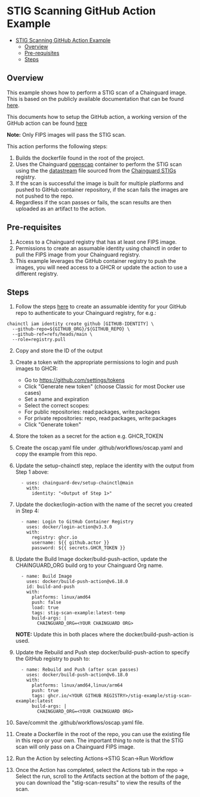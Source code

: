 # STIG Scanning GitHub Action Example
- [STIG Scanning GitHub Action Example](#stig-scanning-github-action-example)
  - [Overview](#overview)
  - [Pre-requisites](#pre-requisites)
  - [Steps](#steps)

## Overview
This example shows how to perform a STIG scan of a Chainguard image.  This is based on the publicly available documentation that can be found [here](https://edu.chainguard.dev/chainguard/chainguard-images/features/image-stigs/).

This documents how to setup the GitHub action, a working version of the GitHub action can be found [here](https://github.com/jasonbishay/cg-stig-scan/actions/workflows/oscap.yaml)

**Note:** Only FIPS images will pass the STIG scan.

This action performs the following steps:
1. Builds the dockerfile found in the root of the project.
2. Uses the Chainguard [openscap](https://images.chainguard.dev/directory/image/openscap/overview?utm_source=cg-academy&utm_medium=referral&utm_campaign=dev-enablement&utm_content=edu-content-chainguard-chainguard-images-working-with-images-image-stigs) container to perform the STIG scan using the the [datastream](https://raw.githubusercontent.com/chainguard-dev/stigs/main/gpos/xml/scap/ssg/content/ssg-chainguard-gpos-ds.xml) file sourced from the [Chainguard STIGs](https://github.com/chainguard-dev/stigs/tree/main/gpos/xml/scap/ssg/content) registry.
3. If the scan is successful the image is built for multiple platforms and pushed to GitHub container repository, if the scan fails the images are not pushed to the repo.
4. Regardless if the scan passes or fails, the scan results are then uploaded as an artifact to the action.

## Pre-requisites
1. Access to a Chainguard registry that has at least one FIPS image.
2. Permissions to create an assumable identity using chainctl in order to pull the FIPS image from your Chainguard registry.
3. This example leverages the GitHub container registry to push the images, you will need access to a GHCR or update the action to use a different registry.   

## Steps
1. Follow the steps [here](https://edu.chainguard.dev/chainguard/chainguard-registry/authenticating/#authenticating-with-github-actions) to create an assumable identity for your GitHub repo to authenticate to your Chainguard registry, for e.g.:

```
chainctl iam identity create github [GITHUB-IDENTITY] \
  --github-repo=${GITHUB_ORG}/${GITHUB_REPO} \
  --github-ref=refs/heads/main \
  --role=registry.pull
```

2. Copy and store the ID of the output
3. Create a token with the appropriate permissions to login and push images to GHCR:
    - Go to https://github.com/settings/tokens
    - Click "Generate new token" (choose Classic for most Docker use cases)
    - Set a name and expiration
    - Select the correct scopes:
    - For public repositories: read:packages, write:packages
    - For private repositories: repo, read:packages, write:packages
    - Click "Generate token"
4. Store the token as a secret for the action e.g. GHCR_TOKEN 
5. Create the oscap.yaml file under .github/workflows/oscap.yaml and copy the example from this repo.
6. Update the setup-chainctl step, replace the identity with the output from Step 1 above:
    ```
      - uses: chainguard-dev/setup-chainctl@main
        with:
          identity: "<Output of Step 1>" 
    ```
7. Update the docker/login-action with the name of the secret you created in Step 4:
    ```
      - name: Login to GitHub Container Registry
        uses: docker/login-action@v3.3.0
        with:
          registry: ghcr.io
          username: ${{ github.actor }}
          password: ${{ secrets.GHCR_TOKEN }} 
    ```
8. Update the Build Image docker/build-push-action, update the CHAINGUARD_ORG build org to your Chainguard Org name.
    ```
      - name: Build Image
        uses: docker/build-push-action@v6.18.0
        id: build-and-push
        with:
          platforms: linux/amd64
          push: false
          load: true
          tags: stig-scan-example:latest-temp
          build-args: |
            CHAINGUARD_ORG=<YOUR CHAINGUARD ORG>  
    ```
    **NOTE:** Update this in both places where the docker/build-push-action is used.
9. Update the Rebuild and Push step docker/build-push-action to specify the GitHub registry to push to:
    ```
      - name: Rebuild and Push (after scan passes)
        uses: docker/build-push-action@v6.18.0
        with:
          platforms: linux/amd64,linux/arm64
          push: true
          tags: ghcr.io/<YOUR GITHUB REGISTRY>/stig-example/stig-scan-example:latest
          build-args: |
            CHAINGUARD_ORG=<YOUR CHAINGUARD ORG> 
    ```

10. Save/commit the .github/workflows/oscap.yaml file.
11. Create a Dockerfile in the root of the repo, you can use the existing file in this repo or your own.  The important thing to note is that the STIG scan will only pass on a Chainguard FIPS image.
12. Run the Action by selecting Actions->STIG Scan->Run Workflow
13. Once the Action has completed, select the Actions tab in the repo -> Select the run, scroll to the Artifacts section at the bottom of the page, you can download the "stig-scan-results" to view the results of the scan.


